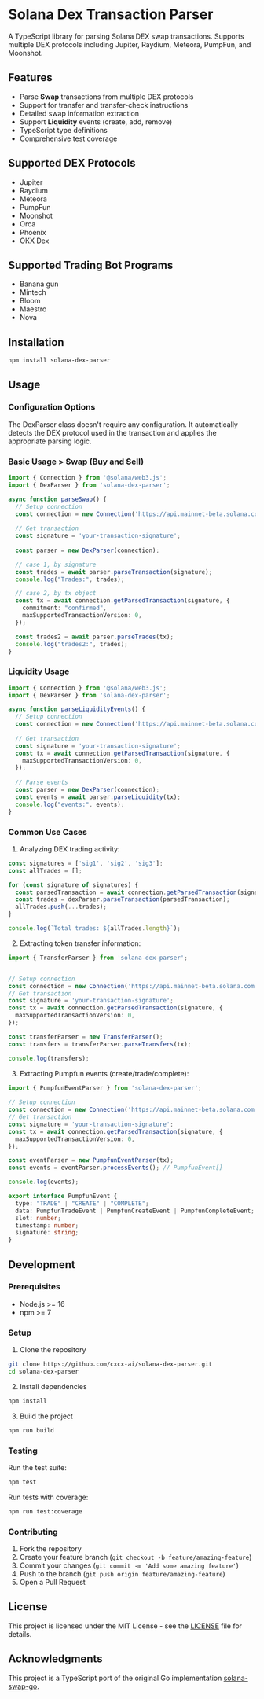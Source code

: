 # Solana Dex Transaction Parser

A TypeScript library for parsing Solana DEX swap transactions. Supports multiple DEX protocols including Jupiter, Raydium, Meteora, PumpFun, and Moonshot.

## Features

- Parse **Swap** transactions from multiple DEX protocols
- Support for transfer and transfer-check instructions
- Detailed swap information extraction
- Support **Liquidity** events (create, add, remove)
- TypeScript type definitions
- Comprehensive test coverage

## Supported DEX Protocols

- Jupiter
- Raydium
- Meteora
- PumpFun
- Moonshot
- Orca
- Phoenix
- OKX Dex
  
## Supported Trading Bot Programs
- Banana gun
- Mintech
- Bloom
- Maestro
- Nova

## Installation

```bash
npm install solana-dex-parser
```

## Usage

### Configuration Options

The DexParser class doesn't require any configuration. It automatically detects the DEX protocol used in the transaction and applies the appropriate parsing logic.

### Basic Usage > Swap (Buy and Sell)

```typescript
import { Connection } from '@solana/web3.js';
import { DexParser } from 'solana-dex-parser';

async function parseSwap() {
  // Setup connection
  const connection = new Connection('https://api.mainnet-beta.solana.com');
  
  // Get transaction
  const signature = 'your-transaction-signature';
 
  const parser = new DexParser(connection);

  // case 1, by signature
  const trades = await parser.parseTransaction(signature);
  console.log("Trades:", trades);

  // case 2, by tx object
  const tx = await connection.getParsedTransaction(signature, {
    commitment: "confirmed",
    maxSupportedTransactionVersion: 0,
  });

  const trades2 = await parser.parseTrades(tx);
  console.log("trades2:", trades);
}

```

### Liquidity Usage

```typescript
import { Connection } from '@solana/web3.js';
import { DexParser } from 'solana-dex-parser';

async function parseLiquidityEvents() {
  // Setup connection
  const connection = new Connection('https://api.mainnet-beta.solana.com');
  
  // Get transaction
  const signature = 'your-transaction-signature';
  const tx = await connection.getParsedTransaction(signature, {
    maxSupportedTransactionVersion: 0,
  });
 
  // Parse events
  const parser = new DexParser(connection);
  const events = await parser.parseLiquidity(tx);
  console.log("events:", events);
}

```

### Common Use Cases

1. Analyzing DEX trading activity:

```typescript
const signatures = ['sig1', 'sig2', 'sig3'];
const allTrades = [];

for (const signature of signatures) {
  const parsedTransaction = await connection.getParsedTransaction(signature);
  const trades = dexParser.parseTransaction(parsedTransaction);
  allTrades.push(...trades);
}

console.log(`Total trades: ${allTrades.length}`);
```

2. Extracting token transfer information:

```typescript
import { TransferParser } from 'solana-dex-parser';


// Setup connection
const connection = new Connection('https://api.mainnet-beta.solana.com');
// Get transaction
const signature = 'your-transaction-signature';
const tx = await connection.getParsedTransaction(signature, {
  maxSupportedTransactionVersion: 0,
});

const transferParser = new TransferParser();
const transfers = transferParser.parseTransfers(tx);

console.log(transfers);
```

3. Extracting Pumpfun events (create/trade/complete):

```typescript
import { PumpfunEventParser } from 'solana-dex-parser';
  
// Setup connection
const connection = new Connection('https://api.mainnet-beta.solana.com');
// Get transaction
const signature = 'your-transaction-signature';
const tx = await connection.getParsedTransaction(signature, {
  maxSupportedTransactionVersion: 0,
});

const eventParser = new PumpfunEventParser(tx);
const events = eventParser.processEvents(); // PumpfunEvent[]

console.log(events);

```
```typescript
export interface PumpfunEvent {
  type: "TRADE" | "CREATE" | "COMPLETE";
  data: PumpfunTradeEvent | PumpfunCreateEvent | PumpfunCompleteEvent;
  slot: number;
  timestamp: number;
  signature: string;
}
```

## Development

### Prerequisites

- Node.js >= 16
- npm >= 7

### Setup

1. Clone the repository
```bash
git clone https://github.com/cxcx-ai/solana-dex-parser.git
cd solana-dex-parser
```

2. Install dependencies
```bash
npm install
```

3. Build the project
```bash
npm run build
```

### Testing

Run the test suite:
```bash
npm test
```

Run tests with coverage:
```bash
npm run test:coverage
```

### Contributing

1. Fork the repository
2. Create your feature branch (`git checkout -b feature/amazing-feature`)
3. Commit your changes (`git commit -m 'Add some amazing feature'`)
4. Push to the branch (`git push origin feature/amazing-feature`)
5. Open a Pull Request

## License

This project is licensed under the MIT License - see the [LICENSE](LICENSE) file for details.

## Acknowledgments

This project is a TypeScript port of the original Go implementation [solana-swap-go](https://github.com/original/solana-swap-go).
